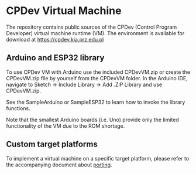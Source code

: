 # CPDev Virtual Machine

The repository contains public sources of the CPDev (Control Program Developer) virtual machine runtime (VM).
The environment is available for download at https://cpdev.kia.prz.edu.pl 

## Arduino and ESP32 library

To use CPDev VM with Arduino use the included CPDevVM.zip or create the CPDevVM.zip file by yourself from the CPDevVM folder.
In the Arduino IDE, navigate to Sketch -> Include Library -> Add .ZIP Library and use CPDevVM.zip.

See the SampleArduino or SampleESP32 to learn how to invoke the library functions.

Note that the smallest Arduino boards (i.e. Uno) provide only the limited functionality of the VM due to the ROM shortage.

## Custom target platforms

To implement a virtual machine on a specific target platform, please refer to the accompanying document about [porting](porting.md).
